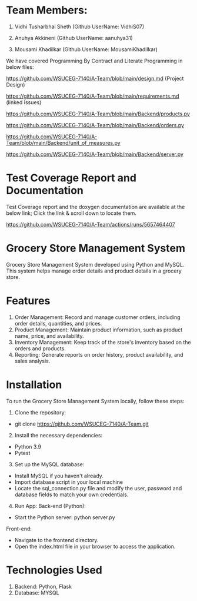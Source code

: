
# Team Members:

1.	Vidhi Tusharbhai Sheth   (Github UserName: VidhiS07)

2.	Anuhya Akkineni          (Github UserName: aanuhya31)

3.	Mousami Khadilkar        (Github UserName: MousamiKhadilkar)

We have covered Programming By Contract and Literate Programming in below files:

https://github.com/WSUCEG-7140/A-Team/blob/main/design.md  (Project Design)

https://github.com/WSUCEG-7140/A-Team/blob/main/requirements.md  (linked Issues)

https://github.com/WSUCEG-7140/A-Team/blob/main/Backend/products.py

https://github.com/WSUCEG-7140/A-Team/blob/main/Backend/orders.py

https://github.com/WSUCEG-7140/A-Team/blob/main/Backend/unit_of_measures.py

https://github.com/WSUCEG-7140/A-Team/blob/main/Backend/server.py

# Test Coverage Report and Documentation

Test Coverage report and the doxygen documentation are available at the below link; Click the link & scroll down to locate them. 

https://github.com/WSUCEG-7140/A-Team/actions/runs/5657464407

# Grocery Store Management System

Grocery Store Management System developed using Python and MySQL. This system helps manage order details and product details in a grocery store.

# Features
1.	Order Management: Record and manage customer orders, including order details, quantities, and prices.
2.	Product Management: Maintain product information, such as product name, price, and availability.
3.	Inventory Management: Keep track of the store's inventory based on the orders and products.
4.	Reporting: Generate reports on order history, product availability, and sales analysis.

# Installation
To run the Grocery Store Management System locally, follow these steps:

1.	Clone the repository:
-	git clone https://github.com/WSUCEG-7140/A-Team.git

2.	Install the necessary dependencies:
-	Python 3.9 
-	Pytest 

3.	Set up the MySQL database:
-	Install MySQL if you haven't already.
-	Import database script in your local machine
-	Locate the sql_connection.py file and modify the user, password and database fields to match your own credentials.

4.	Run App:
Back-end (Python):
-	Start the Python server:  python server.py

Front-end: 
-	Navigate to the frontend directory. 
-	Open the index.html file in your browser to access the application.


# Technologies Used
1.	Backend:    Python, Flask
3.	Database:   MYSQL

